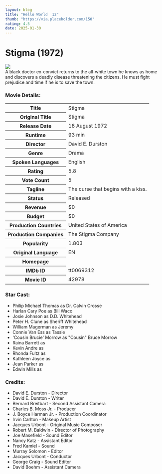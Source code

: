```yaml
---
layout: blog
title: "Hello World  12"
thumb: "https://via.placeholder.com/150"
rating: 4.5
date: 2025-01-30
---
```


<h1 class="title">Stigma (1972)</h1><div class="poster"><img src="{{ site.imglink }}/3n2uocFOSesQRT95WO8ckGIosW4.jpg" class="img-fluid rounded"/></div><div class="plot">A black doctor ex-convict returns to the all-white town he knows as home and discovers a deadly disease threatening the citizens. He must fight prejudice and time if he is to save the town.</div><h3>Movie Details:</h3><table class="table table-bordered details"><tr><th>Title</th><td>Stigma</td></tr><tr><th>Original Title</th><td>Stigma</td></tr><tr><th>Release Date</th><td>18 August 1972</td></tr><tr><th>Runtime</th><td>93 min</td></tr><tr><th>Director</th><td>David E. Durston</td></tr><tr><th>Genre</th><td>Drama</td></tr><tr><th>Spoken Languages</th><td>English</td></tr><tr><th>Rating</th><td>5.8</td></tr><tr><th>Vote Count</th><td>5</td></tr><tr><th>Tagline</th><td>The curse that begins with a kiss.</td></tr><tr><th>Status</th><td>Released</td></tr><tr><th>Revenue</th><td>$0</td></tr><tr><th>Budget</th><td>$0</td></tr><tr><th>Production Countries</th><td>United States of America</td></tr><tr><th>Production Companies</th><td>The Stigma Company</td></tr><tr><th>Popularity</th><td>1.803</td></tr><tr><th>Original Language</th><td>EN</td></tr><tr><th>Homepage</th><td>   </td></tr><tr><th>IMDb ID</th><td>tt0069312</td></tr><tr><th>Movie ID</th><td>42978</td></tr></table><h3>Star Cast:</h3><ul class="list-group cast"><li>Philip Michael Thomas as Dr. Calvin Crosse</li><li>Harlan Cary Poe as Bill Waco</li><li>Josie Johnson as D.D. Whitehead</li><li>Peter H. Clune as Sheriff Whitehead</li><li>William Magerman as Jeremy</li><li>Connie Van Ess as Tassie</li><li>'Cousin Brucie' Morrow as "Cousin" Bruce Morrow</li><li>Raina Barrett as </li><li>Kevin Andre as </li><li>Rhonda Fultz as </li><li>Kathleen Joyce as </li><li>Jean Parker as </li><li>Edwin Mills as </li></ul><h3>Credits:</h3><ul class="list-group crew"><li>David E. Durston - Director</li><li>David E. Durston - Writer</li><li>Bernard Breitbart - Second Assistant Camera</li><li>Charles B. Moss Jr. - Producer</li><li>J. Boyce Harman Jr. - Production Coordinator</li><li>Irvin Carlton - Makeup Artist</li><li>Jacques Urbont - Original Music Composer</li><li>Robert M. Baldwin - Director of Photography</li><li>Joe Masefield - Sound Editor</li><li>Nancy Katz - Assistant Editor</li><li>Fred Kamiel - Sound</li><li>Murray Solomon - Editor</li><li>Jacques Urbont - Conductor</li><li>George Craig - Sound Editor</li><li>David Boehm - Assistant Camera</li></ul>
